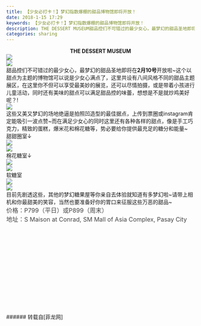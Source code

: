 ```yaml
---
title: 【少女必打卡！】梦幻指数爆棚的甜品博物馆即将开放！
date: 2018-1-15 17:29
keywords: 【少女必打卡！】梦幻指数爆棚的甜品博物馆即将开放！
description: THE DESSERT MUSEUM甜品控们不可错过的最少女心，最梦幻的甜品圣地即将在2月10号开放啦~这个以甜点为主题的博物馆可以说是少女心满点了，这里共设有八间风格不同的甜品主题展区，在这里你不但可以享受最美妙的展览，还可以尽情拍摄，或是带着小孩进行儿童活动，同时还有美味的甜点可以满足甜品控的味蕾，想想是不是就炒鸡美好呢？!这些又美又梦幻的场地绝逼是拍照凹造型的最佳据点，上传到票圈或instagram肯定能吸引一波点赞~而在满足少女心的同时这里还有各种各样的甜点，像是手工巧克力，精致的蛋糕，爆米花和棉花糖等，势必要给你提供最充足的糖分和能量~甜甜圈室↓棉花糖室↓软糖室目前先剧透这些，其他的梦幻糖果屋等你亲自去体验就知道有多梦幻啦~请带上相机和你最甜美的笑容，当然也要准备好你的胃口来征服这些万恶的甜品~价格：P799（平日）或P899（周末）地址：S Maison at Conrad, SM Mall of Asia Complex, Pasay City
categories: sharing
---
```

<td class="t_f" id="postmessage_1101665">

<div align="center"><strong>THE DESSERT MUSEUM</strong></div>

<img aid="739265" data-cf-modified-3115c5f4b7514b1929d6f0c9-="" file="data/attachment/forum/201801/15/170736t1adaawt8srg1t8d.jpg.thumb.jpg" id="aimg_739265" inpost="1" onclick="" onmouseover="" src="http://www.flw.ph/data/attachment/forum/201801/15/170736t1adaawt8srg1t8d.jpg" style="cursor:pointer" zoomfile="data/attachment/forum/201801/15/170736t1adaawt8srg1t8d.jpg"/>


<br/>

<img aid="739268" data-cf-modified-3115c5f4b7514b1929d6f0c9-="" file="data/attachment/forum/201801/15/170805kifiz2mn29zm3as2.jpg.thumb.jpg" id="aimg_739268" inpost="1" onclick="" onmouseover="" src="http://www.flw.ph/data/attachment/forum/201801/15/170805kifiz2mn29zm3as2.jpg" style="cursor:pointer" zoomfile="data/attachment/forum/201801/15/170805kifiz2mn29zm3as2.jpg"/>


<br/>
甜品控们不可错过的最少女心，最梦幻的甜品圣地即将在<strong>2月10号</strong>开放啦~这个以甜点为主题的博物馆可以说是少女心满点了，这里共设有八间风格不同的甜品主题展区，在这里你不但可以享受最美妙的展览，还可以尽情拍摄，或是带着小孩进行儿童活动，同时还有美味的甜点可以满足甜品控的味蕾，想想是不是就炒鸡美好呢？!<br/>

<img aid="739262" data-cf-modified-3115c5f4b7514b1929d6f0c9-="" file="data/attachment/forum/201801/15/170705rtawboxtqo7wizro.jpg.thumb.jpg" id="aimg_739262" inpost="1" onclick="" onmouseover="" src="http://www.flw.ph/data/attachment/forum/201801/15/170705rtawboxtqo7wizro.jpg" style="cursor:pointer" zoomfile="data/attachment/forum/201801/15/170705rtawboxtqo7wizro.jpg"/>


<br/>
这些又美又梦幻的场地绝逼是拍照凹造型的最佳据点，上传到票圈或instagram肯定能吸引一波点赞~而在满足少女心的同时这里还有各种各样的甜点，像是手工巧克力，精致的蛋糕，爆米花和棉花糖等，势必要给你提供最充足的糖分和能量~<br/>
甜甜圈室↓<br/>

<img aid="739267" data-cf-modified-3115c5f4b7514b1929d6f0c9-="" file="data/attachment/forum/201801/15/170755cfbfgfmuff7mbmb9.jpg.thumb.jpg" id="aimg_739267" inpost="1" onclick="" onmouseover="" src="http://www.flw.ph/data/attachment/forum/201801/15/170755cfbfgfmuff7mbmb9.jpg" style="cursor:pointer" zoomfile="data/attachment/forum/201801/15/170755cfbfgfmuff7mbmb9.jpg"/>


<br/>

<img aid="739263" data-cf-modified-3115c5f4b7514b1929d6f0c9-="" file="data/attachment/forum/201801/15/170718hbuybiykybt7bkj8.jpg.thumb.jpg" id="aimg_739263" inpost="1" onclick="" onmouseover="" src="http://www.flw.ph/data/attachment/forum/201801/15/170718hbuybiykybt7bkj8.jpg" style="cursor:pointer" zoomfile="data/attachment/forum/201801/15/170718hbuybiykybt7bkj8.jpg"/>


<br/>
棉花糖室↓<br/>

<img aid="739266" data-cf-modified-3115c5f4b7514b1929d6f0c9-="" file="data/attachment/forum/201801/15/170746ls06vibx6cl0cb0s.jpg.thumb.jpg" id="aimg_739266" inpost="1" onclick="" onmouseover="" src="http://www.flw.ph/data/attachment/forum/201801/15/170746ls06vibx6cl0cb0s.jpg" style="cursor:pointer" zoomfile="data/attachment/forum/201801/15/170746ls06vibx6cl0cb0s.jpg"/>


<br/>

<img aid="739264" data-cf-modified-3115c5f4b7514b1929d6f0c9-="" file="data/attachment/forum/201801/15/170726w7mjtkmm8kaaoult.jpg.thumb.jpg" id="aimg_739264" inpost="1" onclick="" onmouseover="" src="http://www.flw.ph/data/attachment/forum/201801/15/170726w7mjtkmm8kaaoult.jpg" style="cursor:pointer" zoomfile="data/attachment/forum/201801/15/170726w7mjtkmm8kaaoult.jpg"/>


<br/>
软糖室<br/>

<img aid="739269" data-cf-modified-3115c5f4b7514b1929d6f0c9-="" file="data/attachment/forum/201801/15/171447cz33egqle5l5egx7.jpg.thumb.jpg" id="aimg_739269" inpost="1" onclick="" onmouseover="" src="http://www.flw.ph/data/attachment/forum/201801/15/171447cz33egqle5l5egx7.jpg" style="cursor:pointer" zoomfile="data/attachment/forum/201801/15/171447cz33egqle5l5egx7.jpg"/>


<br/>

<img aid="739270" data-cf-modified-3115c5f4b7514b1929d6f0c9-="" file="data/attachment/forum/201801/15/171538bvhh86ztetsct5rv.jpg.thumb.jpg" id="aimg_739270" inpost="1" onclick="" onmouseover="" src="http://www.flw.ph/data/attachment/forum/201801/15/171538bvhh86ztetsct5rv.jpg" style="cursor:pointer" zoomfile="data/attachment/forum/201801/15/171538bvhh86ztetsct5rv.jpg"/>


<br/>
目前先剧透这些，其他的梦幻糖果屋等你亲自去体验就知道有多梦幻啦~请带上相机和你最甜美的笑容，当然也要准备好你的胃口来征服这些万恶的甜品~<br/>
<font color="#444444"><font style="background-color:rgb(255, 255, 255)"><font size="3">价格：P799（平日）或P899（周末）</font></font></font><br/>
<font color="#444444"><font style="background-color:rgb(255, 255, 255)"><font size="3">地址：S Maison at Conrad, SM Mall of Asia Complex, Pasay City</font></font></font><br/>
<font color="#444444"><font style="background-color:rgb(255, 255, 255)"><font face="微软雅黑"><font size="3"><font face="Tahoma"><br/>
</font></font></font></font></font><br/>
<br/>
<br/>
<br/>
<br/>
<br/>
<br/>
<br/>
<br/>
<br/>
<br/>
<br/>
<br/>
</td>
###### 转载自[菲龙网]